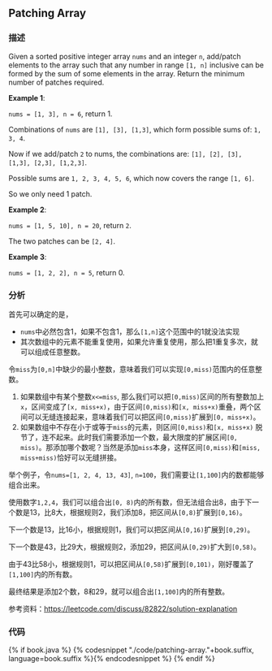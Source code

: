 ## Patching Array


### 描述

Given a sorted positive integer array `nums` and an integer `n`, add/patch elements to the array such that any number in range `[1, n]` inclusive can be formed by the sum of some elements in the array. Return the minimum number of patches required.

**Example 1**:

`nums = [1, 3], n = 6`, return 1.

Combinations of `nums` are `[1], [3], [1,3]`, which form possible sums of: `1, 3, 4`.

Now if we add/patch `2` to nums, the combinations are: `[1], [2], [3], [1,3], [2,3], [1,2,3]`.

Possible sums are `1, 2, 3, 4, 5, 6`, which now covers the range `[1, 6]`.

So we only need 1 patch.

**Example 2**:

`nums = [1, 5, 10], n = 20`, return `2`.

The two patches can be `[2, 4]`.

**Example 3**:

`nums = [1, 2, 2], n = 5`,  return 0.


### 分析

首先可以确定的是，

* `nums`中必然包含1，如果不包含1，那么`[1,n]`这个范围中的1就没法实现
* 其次数组中的元素不能重复使用，如果允许重复使用，那么把1重复多次，就可以组成任意整数。

令`miss`为`[0,n]`中缺少的最小整数，意味着我们可以实现`[0,miss)`范围内的任意整数。

1. 如果数组中有某个整数`x<=miss`, 那么我们可以把`[0,miss)`区间的所有整数加上`x`，区间变成了`[x, miss+x)`，由于区间`[0,miss)`和`[x, miss+x)`重叠，两个区间可以无缝连接起来，意味着我们可以把区间`[0,miss)`扩展到`[0, miss+x)`。
2. 如果数组中不存在小于或等于`miss`的元素，则区间`[0,miss)`和`[x, miss+x)` 脱节了，连不起来。此时我们需要添加一个数，最大限度的扩展区间`[0, miss)`。那添加哪个数呢？当然是添加`miss`本身，这样区间`[0,miss)`和`[miss, miss+miss)`恰好可以无缝拼接。

举个例子，令`nums=[1, 2, 4, 13, 43]`, `n=100`，我们需要让`[1,100]`内的数都能够组合出来。

使用数字`1,2,4`，我们可以组合出`[0, 8)`内的所有数，但无法组合出8，由于下一个数是13，比8大，根据规则2，我们添加8，把区间从`[0,8)`扩展到`[0,16)`。

下一个数是13，比16小，根据规则1，我们可以把区间从`[0,16)`扩展到`[0,29)`。

下一个数是43，比29大，根据规则2，添加29，把区间从`[0,29)`扩大到`[0,58)`。

由于43比58小，根据规则1，可以把区间从`[0,58)`扩展到`[0,101)`，刚好覆盖了`[1,100]`内的所有数。

最终结果是添加2个数，8和29，就可以组合出`[1,100]`内的所有整数。

参考资料：<https://leetcode.com/discuss/82822/solution-explanation>


### 代码

{% if book.java %}
{% codesnippet "./code/patching-array."+book.suffix, language=book.suffix %}{% endcodesnippet %}
{% endif %}

